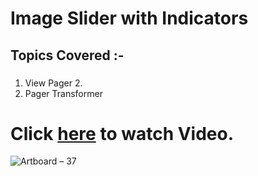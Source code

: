# Image Slider with Indicators

## Topics Covered :-
### 
1) View Pager 2.
2) Pager Transformer


# Click [here](https://youtu.be/xd7SYulEWuc) to watch Video.
![Artboard – 37](https://user-images.githubusercontent.com/42198187/107118460-2e447e80-68a7-11eb-9ecc-5864b7285b96.png)
